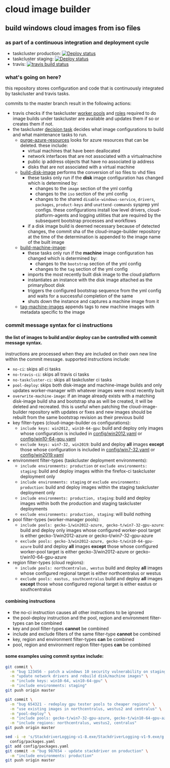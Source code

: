# cloud image builder
## build windows cloud images from iso files
### as part of a continuous integration and deployment cycle

- taskcluster production: [![Deploy status](https://firefox-ci-tc.services.mozilla.com/api/github/v1/repository/mozilla-platform-ops/cloud-image-builder/master/badge.svg)](https://firefox-ci-tc.services.mozilla.com/api/github/v1/repository/mozilla-platform-ops/cloud-image-builder/master/latest)
- taskcluster staging: [![Deploy status](https://stage.taskcluster.nonprod.cloudops.mozgcp.net/api/github/v1/repository/mozilla-platform-ops/cloud-image-builder/master/badge.svg)](https://stage.taskcluster.nonprod.cloudops.mozgcp.net/api/github/v1/repository/mozilla-platform-ops/cloud-image-builder/master/latest)
- travis: [![travis build status](https://travis-ci.org/mozilla-platform-ops/cloud-image-builder.svg?branch=master)](https://travis-ci.org/mozilla-platform-ops/cloud-image-builder)

### what's going on here?
this repository stores configuration and code that is continuously integrated by taskcluster and travis tasks.

commits to the master branch result in the following actions:
- travis checks if the taskcluster [worker pools](https://github.com/mozilla-platform-ops/cloud-image-builder/tree/master/ci/config/worker-pool/relops) and [roles](https://github.com/mozilla-platform-ops/cloud-image-builder/tree/master/ci/config/role) required to do image builds under taskcluster are available and updates them if so or creates them if not.
- the taskcluster [decision task](https://github.com/mozilla-platform-ops/cloud-image-builder/blob/master/ci/create-image-build-tasks.py) decides what image configurations to build and what maintenance tasks to run.
  - [purge-azure-resources](https://github.com/mozilla-platform-ops/cloud-image-builder/blob/master/ci/purge-azure-resources.py) looks for azure resources that can be deleted. these include:
    - virtual machines that have been deallocated
    - network interfaces that are not associated with a virtualmachine
    - public ip address objects that have no associated ip address
    - disks that are not associated with a virtual machine
  - [build-disk-image](https://github.com/mozilla-platform-ops/cloud-image-builder/blob/master/build-disk-image.ps1) performs the conversion of iso files to vhd files
    - these tasks only run if the **disk** image configuration has changed which is determined by:
      - changes to the `image` section of the yml config
      - changes to the `iso` section of the yml config
      - changes to the shared `disable-windows-service`, `drivers`, `packages`, `product-keys` and `unattend-commands` sysprep yml configs. these configurations install low level drivers, cloud-platform-agents and logging utilities that are required by the subsequent bootstrap processes and workflows
    - if a disk image build is deemed necessary because of detected changes, the commit sha of the cloud-image-builder repository at the time of the determination is appended to the image name of the built image
  - [build-machine-image](https://github.com/mozilla-platform-ops/cloud-image-builder/blob/master/build-machine-image.ps1):
    - these tasks only run if the **machine** image configuration has changed which is determined by:
      - changes to the `bootstrap` section of the yml config
      - changes to the `tag` section of the yml config
    - imports the most recently built disk image to the cloud platform
    - instantiates an instance with the disk image attached as the primary/boot disk
    - triggers the configured bootstrap sequence from the yml config and waits for a successful completion of the same
    - shuts down the instance and captures a machine image from it
  - [tag-machine-images](https://github.com/mozilla-platform-ops/cloud-image-builder/blob/master/ci/tag-machine-images.ps1) appends tags to new machine images with metadata specific to the image

### commit message syntax for ci instructions

#### the list of images to build and/or deploy can be controlled with commit message syntax.

instructions are processed when they are included on their own new line within the commit message. supported instructions include:
- `no-ci`: skips all ci tasks
- `no-travis-ci`: skips all travis ci tasks
- `no-taskcluster-ci`: skips all taskcluster ci tasks
- `pool-deploy`: skips both disk-image and machine-image builds and only updates worker-manager with whatever images were most recently built
- `overwrite-machine-image`: if an image already exists with a matching disk-image build sha and bootstrap sha as will be created, it will be deleted and recreated. this is useful when patching the cloud-image-builder repository with updates or fixes and new images should be rebuilt from the same bootstrap revision as their previous build
- key filter-types (cloud-image-builder os configurations):
  - `include keys: win2012, win10-64-gpu`: build and deploy only images whose configuration is included in [config/win2012.yaml](https://github.com/mozilla-platform-ops/cloud-image-builder/blob/master/config/win2012.yaml) or [config/win10-64-gpu.yaml](https://github.com/mozilla-platform-ops/cloud-image-builder/blob/master/config/win10-64-gpu.yaml)
  - `exclude keys: win7-32, win2019`: build and deploy **all** images **except** those whose configuration is included in [config/win7-32.yaml](https://github.com/mozilla-platform-ops/cloud-image-builder/blob/master/config/win7-32.yaml) or [config/win2019.yaml](https://github.com/mozilla-platform-ops/cloud-image-builder/blob/master/config/win2019.yaml)
- environment filter-types (taskcluster deployment environments):
  - `include environments: production` or `exclude environments: staging`: build and deploy images within the firefox-ci taskcluster deployment only
  - `include environments: staging` or `exclude environments: production`: build and deploy images within the staging taskcluster deployment only
  - `include environments: production, staging`: build and deploy images within both the production and staging taskcluster deployments
  - `exclude environments: production, staging`: will build nothing
- pool filter-types (worker-manager pools):
  - `include pools: gecko-1/win2012-azure, gecko-t/win7-32-gpu-azure`: build and deploy only images whose configured worker-pool target is either gecko-1/win2012-azure or gecko-t/win7-32-gpu-azure
  - `exclude pools: gecko-3/win2012-azure, gecko-t/win10-64-gpu-azure` build and deploy **all** images **except** those whose configured worker-pool target is either gecko-3/win2012-azure or gecko-t/win10-64-gpu-azure
- region filter-types (cloud regions):
  - `include pools: northcentralus, westus` build and deploy **all** images whose configured regional target is either northcentralus or westus
  - `exclude pools: eastus, southcentralus` build and deploy **all** images **except** those whose configured regional target is either eastus or southcentralus

#### combining instructions

- the no-ci instruction causes all other instructions to be ignored
- the pool-deploy instruction and the pool, region and environment filter-types can be combined 
- key and pool filter-types **cannot** be combined
- include and exclude filters of the same filter-type **cannot** be combined
- key, region and environment filter-types **can** be combined
- pool, region and environment region filter-types **can** be combined

#### some examples using commit syntax include:

```bash
git commit \
  -m "bug 123456 - patch a windows 10 security vulnerability on staging" \
  -m "update network drivers and rebuild disk/machine images" \
  -m "include keys: win10-64, win10-64-gpu" \
  -m "include environments: staging"
git push origin master
```

```bash
git commit \
  -m "bug 654321 - redeploy gpu tester pools to cheaper regions" \
  -m "use existing images in northcentralus, westus2 and centralus" \
  -m "pool-deploy" \
  -m "include pools: gecko-t/win7-32-gpu-azure, gecko-t/win10-64-gpu-azure" \
  -m "include regions: northcentralus, westus2, centralus"
git push origin master
```

```bash
sed -i -e 's/StackdriverLogging-v1-8.exe/StackdriverLogging-v1-9.exe/g' \
  config/packages.yaml
git add config/packages.yaml
git commit -m "bug 987654 - update stackdriver on production" \
  -m "include environments: production"
git push origin master
```